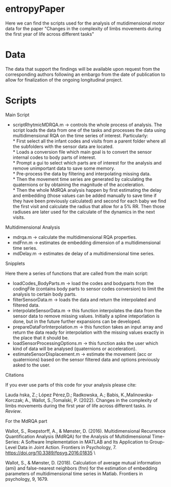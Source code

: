 # entropyPaper

Here we can find the scripts used for the analysis of mutidimensional motor data for the paper "Changes in the complexity of limbs movements during the first year of life across different tasks"


# Data
The data that support the findings will be available upon request from the corresponding authors following an embargo from the date of publication to allow for finalization of the ongoing longitudinal project. 

# Scripts

Main Script

- scriptRhytmicMDRQA.m -> controls the whole process of analysis. The script loads the data from one of the tasks and processes the data using multidimensional RQA on the time series of interest. Particularly: \
      * First select all the infant codes and visits from a parent folder where all the subfolders with the sensor data are located. \
      * Loads a conversion file which main goal is to convert the sensor internal codes to body parts of interest.\
      * Prompt a gui to select which parts are of interest for the analysis and remove unimportant data to save some memory.\
      * Pre-process the data by filtering and interpolating missing data.\
      * Then the movement time series are generated by calculating the quaternions or by obtaining the magnitude of the acceleration. \
      * Then the whole MdRQA analysis happen by first estimating the delay and embedding (those values can be added manually to save time if they have been previously calculated) and second for each baby we find the first visit and calculate the radius that allow for a 5% RR. Then those radiuses are later used for the calculate of the dynamics in the next visits.

Multidimensional Analysis

- mdrqa.m -> calculate the multidimensional RQA properties.
- mdFnn.m -> estimates de embedding dimension of a multidimensional time series.
- mdDelay.m -> estimates de delay of a multidimensional time series.

Snipplets

Here there a series of functions that are called from the main script:

- loadCodes_BodyParts.m -> load the codes and bodyparts from the codingFile (contains body parts to sensor codes conversion) to limit the analysis to certain body parts. 
- filterSensorData.m -> loads the data and return the interpolated and filtered data.
- interpolateSensorData.m -> this function interpolates the data from the sensor data to remove missing values. Initially a spline inteporlation is done, but in the future further expansions can be developed. 
- prepareDataForInterpolation.m -> this function takes an input array and return the data ready for interpolation with the missing values exactly in the place that it should be. 
- loadSensorProcessingOptions.m -> this function asks the user which kind of data will be analysed (quaternions or acceleration).
- estimateSensorDisplacement.m ->  estimate the movement (acc or quaternions) based on the sensor filtered data and options previously asked to the user.

Citations

If you ever use parts of this code for your analysis please cite:

Lauda  ́nska, Z.; López Pérez,D.; Radkowska, A.; Babis, K.,Malinowska-Korczak; A., Wallot, S.;Tomalski, P. (2022). Changes in the complexity of limbs movements during the first year of life across different tasks. _In Review_.

For the MdRQA part

Wallot, S., Roepstorff, A., & Mønster, D. (2016). Multidimensional Recurrence Quantification Analysis (MdRQA) for the Analysis of Multidimensional Time-Series: A Software Implementation in MATLAB and Its Application to Group-Level Data in Joint Action. Frontiers in Psychology, 7. https://doi.org/10.3389/fpsyg.2016.01835 \

Wallot, S., & Mønster, D. (2018). Calculation of average mutual information (ami) and false-nearest neighbors (fnn) for the estimation of embedding parameters of multidimensional time series in Matlab. Frontiers in psychology, 9, 1679.
